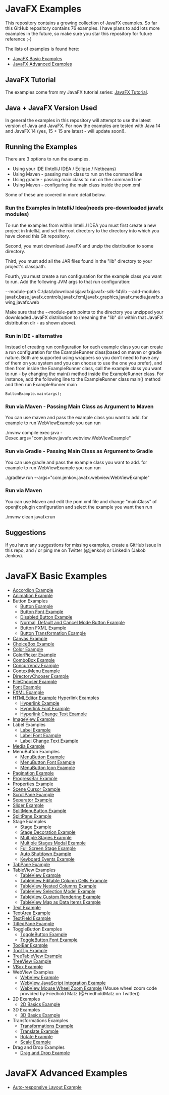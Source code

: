 # JavaFX Examples
This repository contains a growing collection of JavaFX examples. So far this GitHub repository contains 76 examples.
I have plans to add lots more examples in the future, so make sure you star this repository for future reference ;-)


The lists of examples is found here: 

- [JavaFX Basic Examples](#javafx-basic-examples)
- [JavaFX Advanced Examples](#javafx-advanced-examples)

## JavaFX Tutorial
The examples come from my JavaFX tutorial series: [JavaFX Tutorial](http://tutorials.jenkov.com).

## Java + JavaFX Version Used
In general the examples in this repository will attempt to use the latest version of Java and JavaFX. 
For now the examples are tested with Java 14 and JavaFX 14 (yes, 15 + 15 are latest - will update soon!).

## Running the Examples
There are 3 options to run the examples.

- Using your IDE (IntelliJ IDEA / Eclipse / Netbeans)
- Using Maven - passing main class to run on the command line
- Using gradle - passing main class to run on the command line
- Using Maven - configuring the main class inside the pom.xml

Some of these are covered in more detail below.

### Run the Examples in IntelliJ Idea(needs pre-downloaded javafx modules)
To run the examples from within IntelliJ IDEA you must first create a new project in IntelliJ, and set the root
directory to the directory into which you have cloned this Git repository. 

Second, you must download JavaFX and unzip the distribution to some directory.

Third, you must add all the JAR files found in the "lib" directory to your project's classpath.

Fourth, you must create a run configuration for the example class you want to run. Add the following
JVM args to that run configuration:

--module-path C:\data\downloads\javafx\javafx-sdk-14\lib --add-modules javafx.base,javafx.controls,javafx.fxml,javafx.graphics,javafx.media,javafx.swing,javafx.web

Make sure that the --module-path points to the directory you unzipped your downloaded JavaFX distribution to (meaning the "lib" dir within that JavaFX distribution dir - as shown above).

### Run in IDE - alternative
Instead of creating run configuration for each example class you can create a run configuration for the ExampleRunner class(based on maven or gradle nature. Both are supported using wrappers so you don't need to have any of them on you system and you can choose to use the one you prefer), and then from inside the
ExampleRunner class, call the example class you want to run - by changing the main() method inside the ExampleRunner class. For instance,
add the following line to the ExampleRunner class main() method and then run ExampleRunner main

	ButtonExample.main(args);


### Run via Maven - Passing Main Class as Argument to Maven
You can use maven and pass the example class you want to add. for example to run WebViewExample you can run

./mvnw compile exec:java -Dexec.args="com.jenkov.javafx.webview.WebViewExample"

### Run via Gradle - Passing Main Class as Argument to Gradle
You can use gradle and pass the example class you want to add. for example to run WebViewExample you can run

./gradlew run --args="com.jenkov.javafx.webview.WebViewExample"

### Run via Maven
You can use Maven and edit the pom.xml file and change "mainClass" of openjfx plugin configuration and select the example you want then run

./mvnw clean javafx:run


## Suggestions
If you have any suggestions for missing examples, create a GitHub issue in this repo, and / or ping me on 
Twitter (@jjenkov) or LinkedIn (Jakob Jenkov).

<a name="javafx-basic-examples"></a>
# JavaFX Basic Examples

 - [Accordion Example](https://github.com/jjenkov/javafx-examples/blob/main/src/main/java/com/jenkov/javafx/accordion/AccordionExample.java)
 - [Animation Example](https://github.com/jjenkov/javafx-examples/blob/main/src/main/java/com/jenkov/javafx/animation/AnimationExample.java)
 - Button Examples
   - [Button Example](https://github.com/jjenkov/javafx-examples/blob/main/src/main/java/com/jenkov/javafx/button/ButtonExample.java)
   - [Button Font Example](https://github.com/jjenkov/javafx-examples/blob/main/src/main/java/com/jenkov/javafx/button/ButtonFontExample.java)
   - [Disabled Button Example](https://github.com/jjenkov/javafx-examples/blob/main/src/main/java/com/jenkov/javafx/button/DisabledButtonExample.java)
   - [Normal, Default and Cancel Mode Button Example](https://github.com/jjenkov/javafx-examples/blob/main/src/main/java/com/jenkov/javafx/button/ButtonDefaultAndCancelModesExample.java)
   - [Button FXML Example](https://github.com/jjenkov/javafx-examples/blob/main/src/main/java/com/jenkov/javafx/button/ButtonFXMLExample.java)
   - [Button Transformation Example](https://github.com/jjenkov/javafx-examples/blob/main/src/main/java/com/jenkov/javafx/button/ButtonTransformationExample.java)
 - [Canvas Example](https://github.com/jjenkov/javafx-examples/blob/main/src/main/java/com/jenkov/javafx/canvas/CanvasExample.java)
 - [ChoiceBox Example](https://github.com/jjenkov/javafx-examples/blob/main/src/main/java/com/jenkov/javafx/choicebox/ChoiceBoxExample.java)
 - [Color Example](https://github.com/jjenkov/javafx-examples/blob/main/src/main/java/com/jenkov/javafx/color/ColorExample.java)
 - [ColorPicker Example](https://github.com/jjenkov/javafx-examples/blob/main/src/main/java/com/jenkov/javafx/colorpicker/ColorPickerExample.java)
 - [ComboBox Example](https://github.com/jjenkov/javafx-examples/blob/main/src/main/java/com/jenkov/javafx/combobox/ComboBoxExample.java)
 - [Concurrency Example](https://github.com/jjenkov/javafx-examples/blob/main/src/main/java/com/jenkov/javafx/concurrency/ConcurrencyExample.java)
 - [ContextMenu Example](https://github.com/jjenkov/javafx-examples/blob/main/src/main/java/com/jenkov/javafx/contextmenu/ContextMenuExample.java)
 - [DirectoryChooser Example](https://github.com/jjenkov/javafx-examples/blob/main/src/main/java/com/jenkov/javafx/directorychooser/DirectoryChooserExample.java)
 - [FileChooser Example](https://github.com/jjenkov/javafx-examples/blob/main/src/main/java/com/jenkov/javafx/filechooser/FileChooserExample.java)
 - [Font Example](https://github.com/jjenkov/javafx-examples/blob/main/src/main/java/com/jenkov/javafx/font/FontExample.java)
 - [FXML Example](https://github.com/jjenkov/javafx-examples/blob/main/src/main/java/com/jenkov/javafx/fxml/FXMLExample.java)
 - [HTMLEditor Example](https://github.com/jjenkov/javafx-examples/blob/main/src/main/java/com/jenkov/javafx/htmleditor/HtmlEditorExample.java)
   Hyperlink Examples
   - [Hyperlink Example](https://github.com/jjenkov/javafx-examples/blob/main/src/main/java/com/jenkov/javafx/hyperlink/HyperlinkExample.java)
   - [Hyperlink Font Example](https://github.com/jjenkov/javafx-examples/blob/main/src/main/java/com/jenkov/javafx/hyperlink/HyperlinkFontExample.java)
   - [Hyperlink Change Text Example](https://github.com/jjenkov/javafx-examples/blob/main/src/main/java/com/jenkov/javafx/hyperlink/HyperlinkChangeTextExample.java)
 - [ImageView Example](https://github.com/jjenkov/javafx-examples/blob/main/src/main/java/com/jenkov/javafx/imageview/ImageViewExample.java)
 - Label Examples
   - [Label Example](https://github.com/jjenkov/javafx-examples/blob/main/src/main/java/com/jenkov/javafx/label/LabelExample.java)
   - [Label Font Example](https://github.com/jjenkov/javafx-examples/blob/main/src/main/java/com/jenkov/javafx/label/LabelFontExample.java)
   - [Label Change Text Example](https://github.com/jjenkov/javafx-examples/blob/main/src/main/java/com/jenkov/javafx/label/LabelChangeTextExample.java)
 - [Media Example](https://github.com/jjenkov/javafx-examples/blob/main/src/main/java/com/jenkov/javafx/media/MediaExample.java)
 - MenuButton Examples
   - [MenuButton Example](https://github.com/jjenkov/javafx-examples/blob/main/src/main/java/com/jenkov/javafx/menubutton/MenuButtonExample.java)
   - [MenuButton Font Example](https://github.com/jjenkov/javafx-examples/blob/main/src/main/java/com/jenkov/javafx/menubutton/MenuButtonFontExample.java)
   - [MenuButton Icon Example](https://github.com/jjenkov/javafx-examples/blob/main/src/main/java/com/jenkov/javafx/menubutton/MenuButtonIconExample.java)
 - [Pagination Example](https://github.com/jjenkov/javafx-examples/blob/main/src/main/java/com/jenkov/javafx/pagination/PaginationExample.java)
 - [ProgressBar Example](https://github.com/jjenkov/javafx-examples/blob/main/src/main/java/com/jenkov/javafx/progressbar/ProgressBarExample.java)
 - [Properties Example](https://github.com/jjenkov/javafx-examples/blob/main/src/main/java/com/jenkov/javafx/properties/PropertyExample.java)
 - [Scene Cursor Example](https://github.com/jjenkov/javafx-examples/blob/main/src/main/java/com/jenkov/javafx/scene/SceneCursorExample.java)
 - [ScrollPane Example](https://github.com/jjenkov/javafx-examples/blob/main/src/main/java/com/jenkov/javafx/scrollpane/ScrollPaneExample.java)
 - [Separator Example](https://github.com/jjenkov/javafx-examples/blob/main/src/main/java/com/jenkov/javafx/separator/SeparatorExample.java)
 - [Slider Example](https://github.com/jjenkov/javafx-examples/blob/main/src/main/java/com/jenkov/javafx/slider/SliderExample.java)
 - [SplitMenuButton Example](https://github.com/jjenkov/javafx-examples/blob/main/src/main/java/com/jenkov/javafx/splitmenubutton/SplitMenuButtonExample.java)
 - [SplitPane Example](https://github.com/jjenkov/javafx-examples/blob/main/src/main/java/com/jenkov/javafx/splitpane/SplitPaneExample.java)
 - Stage Examples
   - [Stage Example](https://github.com/jjenkov/javafx-examples/blob/main/src/main/java/com/jenkov/javafx/stage/StageExample.java)
   - [Stage Decoration Example](https://github.com/jjenkov/javafx-examples/blob/main/src/main/java/com/jenkov/javafx/stage/StageDecorationExample.java)
   - [Multiple Stages Example](https://github.com/jjenkov/javafx-examples/blob/main/src/main/java/com/jenkov/javafx/stage/MultipleStagesExample.java)
   - [Multiple Stages Modal Example](https://github.com/jjenkov/javafx-examples/blob/main/src/main/java/com/jenkov/javafx/stage/MultipleStagesModalExample.java)
   - [Full Screen Stage Example](https://github.com/jjenkov/javafx-examples/blob/main/src/main/java/com/jenkov/javafx/stage/FullScreenStageExample.java)
   - [Auto Shutdown Example](https://github.com/jjenkov/javafx-examples/blob/main/src/main/java/com/jenkov/javafx/stage/AutoShutDownExample.java)
   - [Keyboard Events Example](https://github.com/jjenkov/javafx-examples/blob/main/src/main/java/com/jenkov/javafx/stage/StageKeyboardEventsExample.java)
 - [TabPane Example](https://github.com/jjenkov/javafx-examples/blob/main/src/main/java/com/jenkov/javafx/tabpane/TabPaneExample.java)
 - TableView Examples
   - [TableView Example](https://github.com/jjenkov/javafx-examples/blob/main/src/main/java/com/jenkov/javafx/tableview/TableViewExample.java)
   - [TableView Editable Column Cells Example](https://github.com/jjenkov/javafx-examples/blob/main/src/main/java/com/jenkov/javafx/tableview/TableViewEditableExample.java)
   - [TableView Nested Columns Example](https://github.com/jjenkov/javafx-examples/blob/main/src/main/java/com/jenkov/javafx/tableview/TableViewNestedColumnsExample.java)
   - [TableView Selection Model Example](https://github.com/jjenkov/javafx-examples/blob/main/src/main/java/com/jenkov/javafx/tableview/TableViewSelectionModelExample.java)
   - [TableView Custom Rendering Example](https://github.com/jjenkov/javafx-examples/blob/main/src/main/java/com/jenkov/javafx/tableview/TableViewCustomRenderingExample.java)
   - [TableView Map as Data Items Example](https://github.com/jjenkov/javafx-examples/blob/main/src/main/java/com/jenkov/javafx/tableview/TableViewMapDataItemsExample.java)
 - [Text Example](https://github.com/jjenkov/javafx-examples/blob/main/src/main/java/com/jenkov/javafx/text/TextExample.java)
 - [TextArea Example](https://github.com/jjenkov/javafx-examples/blob/main/src/main/java/com/jenkov/javafx/textarea/TextAreaExample.java)
 - [TextField Example](https://github.com/jjenkov/javafx-examples/blob/main/src/main/java/com/jenkov/javafx/textfield/TextFieldExample.java)
 - [TitledPane Example](https://github.com/jjenkov/javafx-examples/blob/main/src/main/java/com/jenkov/javafx/titledpane/TitledPaneExample.java)
 - ToggleButton Examples
   - [ToggleButton Example](https://github.com/jjenkov/javafx-example/blob/main/src/main/java/com/jenkov/javafx/togglebutton/ToggleButtonExample.java)
   - [ToggleButton Font Example](https://github.com/jjenkov/javafx-example/blob/main/src/main/java/com/jenkov/javafx/togglebutton/ToggleButtonFontExample.java)
 - [ToolBar Example](https://github.com/jjenkov/javafx-examples/blob/main/src/main/java/com/jenkov/javafx/toolbar/ToolBarExample.java)
 - [ToolTip Example](https://github.com/jjenkov/javafx-examples/blob/main/src/main/java/com/jenkov/javafx/tooltip/ToolTipExample.java)
 - [TreeTableView Example](https://github.com/jjenkov/javafx-examples/blob/main/src/main/java/com/jenkov/javafx/treetableview/TreeTableViewExample.java)
 - [TreeView Example](https://github.com/jjenkov/javafx-examples/blob/main/src/main/java/com/jenkov/javafx/treeview/TreeViewExample.java)
 - [VBox Example](https://github.com/jjenkov/javafx-examples/blob/main/src/main/java/com/jenkov/javafx/vbox/VBoxExample.java)
 - WebView Examples
   - [WebView Example](https://github.com/jjenkov/javafx-examples/blob/main/src/main/java/com/jenkov/javafx/webview/WebViewExample.java)
   - [WebView JavaScript Integration Example](https://github.com/jjenkov/javafx-examples/blob/main/src/main/java/com/jenkov/javafx/webview/WebViewJavaScriptIntegrationExample.java)
   - [WebView Mouse Wheel Zoom Example](https://github.com/jjenkov/javafx-examples/blob/main/src/main/java/com/jenkov/javafx/webview/WebViewMouseWheelZoomExample.java) 
     (Mouse wheel zoom code provided by Friedhold Matz (@FriedholdMatz on Twitter))
 - 2D Examples
   - [2D Basics Example](https://github.com/jjenkov/javafx-examples/blob/main/src/main/java/com/jenkov/javafx/gfx2d/Gfx2DExample.java)
 - 3D Examples
   - [3D Basics Example](https://github.com/jjenkov/javafx-examples/blob/main/src/main/java/com/jenkov/javafx/gfx3d/Gfx3DExample.java)
 - Transformations Examples
   - [Transformations Example](https://github.com/jjenkov/javafx-examples/blob/main/src/main/java/com/jenkov/javafx/transformations/TransformationsExample.java)
   - [Translate Example](https://github.com/jjenkov/javafx-examples/blob/main/src/main/java/com/jenkov/javafx/transformations/TranslateTransformationsExample.java)
   - [Rotate Example](https://github.com/jjenkov/javafx-examples/blob/main/src/main/java/com/jenkov/javafx/transformations/RotateTransformationsExample.java)
   - [Scale Example](https://github.com/jjenkov/javafx-examples/blob/main/src/main/java/com/jenkov/javafx/transformations/ScaleTransformationsExample.java)
 - Drag and Drop Examples
   - [Drag and Drop Example](https://github.com/jjenkov/javafx-examples/blob/main/src/main/java/com/jenkov/javafx/draganddrop/DragAndDropExample.java)


<a name="javafx-advanced-examples"></a>
# JavaFX Advanced Examples
- [Auto-responsive Layout Example](https://github.com/jjenkov/javafx-examples/blob/main/src/main/java/com/jenkov/javafx/layout/AutoResponsiveLayoutExample.java)


